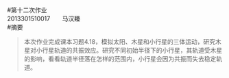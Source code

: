 #第十二次作业  
2013301510017　　马汉臻  
#摘要  
> 本次作业完成课本习题4.18，模拟太阳、木星和小行星的三体运动，研究木星对小行星轨道的共振效应。研究不同初始半径下的小行星，其轨道受木星的影响，看看轨道半径落在怎样的范围内，小行星会因为共振而失去稳定轨道。
